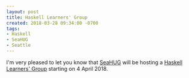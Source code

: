 ```yaml
---
layout: post
title: Haskell Learners' Group
created: 2018-03-28 09:34:00 -0700
tags:
- Haskell
- SeaHUG
- Seattle
---
```

I'm very pleased to let you know that [SeaHUG][seahug] will be hosting a
[Haskell Learners' Group][haskell-learners-group] starting on 4 April 2018.

[seahug]: http://seattlehaskell.org/
[haskell-learners-group]: https://www.meetup.com/SEAHUG/events/248518909/
